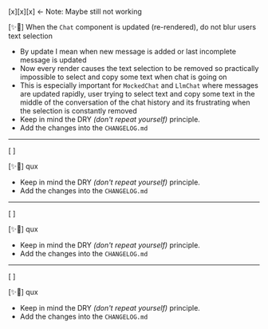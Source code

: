 [x][x][x] <- Note: Maybe still not working

[✨🦉] When the `Chat` component is updated (re-rendered), do not blur users text selection

-   By update I mean when new message is added or last incomplete message is updated
-   Now every render causes the text selection to be removed so practically impossible to select and copy some text when chat is going on
-   This is especially important for `MockedChat` and `LlmChat` where messages are updated rapidly, user trying to select text and copy some text in the middle of the conversation of the chat history and its frustrating when the selection is constantly removed
-   Keep in mind the DRY _(don't repeat yourself)_ principle.
-   Add the changes into the `CHANGELOG.md`

---

[ ]

[✨🦉] qux

-   Keep in mind the DRY _(don't repeat yourself)_ principle.
-   Add the changes into the `CHANGELOG.md`

---

[ ]

[✨🦉] qux

-   Keep in mind the DRY _(don't repeat yourself)_ principle.
-   Add the changes into the `CHANGELOG.md`

---

[ ]

[✨🦉] qux

-   Keep in mind the DRY _(don't repeat yourself)_ principle.
-   Add the changes into the `CHANGELOG.md`
